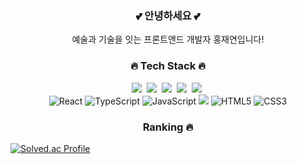 <h3 align="center">💕 안녕하세요 💕</h3>
<p align="center">
  예술과 기술을 잇는 프론트앤드 개발자 홍재연입니다!
</p>

<h3 align="center">🔥 Tech Stack 🔥</h3>
<p align="center">
  <img src="https://img.shields.io/badge/Python-3766AB?style=flat-square&logo=Python&logoColor=white"/></a>&nbsp 
  <img src="https://img.shields.io/badge/Java-007396?style=flat-square&logo=Java&logoColor=white"/></a>&nbsp 
  <img src="https://img.shields.io/badge/C++-00599C?style=flat-square&logo=C%2B%2B&logoColor=white"/></a>&nbsp 
  <img src="https://img.shields.io/badge/SpringBoot-6DB33F?style=flat-square&logo=Spring&logoColor=white"/></a>&nbsp 
  <img src="https://img.shields.io/badge/Mysql-E6B91E?style=flat-square&logo=MySql&logoColor=white"/></a>&nbsp 
  <br>
  <img src="https://img.shields.io/badge/React-61DAFB?style=for-the-badge&logo=React&logoColor=black" alt="React"/> 
  <img src="https://img.shields.io/badge/TypeScript-3178C6?style=for-the-badge&logo=TypeScript&logoColor=white" alt="TypeScript"/> 
  <img src="https://img.shields.io/badge/JavaScript-F7DF1E?style=for-the-badge&logo=JavaScript&logoColor=black" alt="JavaScript"/> 
  <img src="https://img.shields.io/badge/Tailwind CSS-06B6D4?style=for-the-badge&logo=Tailwind CSS&logoColor=white"/> 
  <img src="https://img.shields.io/badge/HTML5-E34F26?style=for-the-badge&logo=HTML5&logoColor=white" alt="HTML5"/>
  <img src="https://img.shields.io/badge/CSS3-1572B6?style=for-the-badge&logo=CSS3&logoColor=white" alt="CSS3"/>
</p>


<h3 align="center"> Ranking 🔥</h3>
<p align="center">

[![Solved.ac Profile](http://mazassumnida.wtf/api/v2/generate_badge?boj=ddrrff)](https://solved.ac/ddrrff/)

</p>
